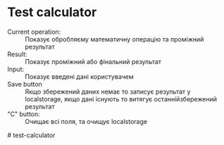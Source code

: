 <h1>Test calculator</h1>
<dl>
    <dt>Current operation:</dt>
    <dd>Показує обробляєму математичну операцію та проміжний результат</dd>
    <dt>Result:</dt>
    <dd>Показує проміжний або фінальний результат</dd>
    <dt>Input:</dt>
    <dd>Показує введені дані користувачем</dd>
    <dt>Save button</dt>
    <dd>Якщо збережений даних немає то записує результат у localstorage, якщо дані існують то витягує останнійзбережений результат</dd>
    <dt>"C" button:</dt>
    <dd>Очищає всі поля, та очищує localstorage</dd>
</dl>
# test-calculator
